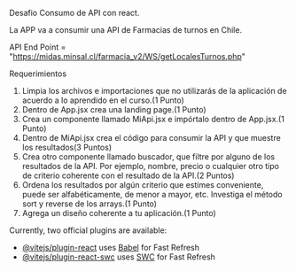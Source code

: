 Desafio Consumo de API con react.

La APP va a consumir una API de Farmacias de turnos en Chile.
 
API
End Point = "https://midas.minsal.cl/farmacia_v2/WS/getLocalesTurnos.php"

Requerimientos

1. Limpia los archivos e importaciones que no utilizarás de la aplicación de acuerdo a lo aprendido en el curso.(1 Punto)
2. Dentro de App.jsx crea una landing page.(1 Punto)
3. Crea un componente llamado MiApi.jsx e impórtalo dentro de App.jsx.(1 Punto)
4. Dentro de MiApi.jsx crea el código para consumir la API y que muestre los resultados(3 Puntos)
5. Crea otro componente llamado buscador, que filtre por alguno de los resultados de la
   API. Por ejemplo, nombre, precio o cualquier otro tipo de criterio coherente con el
   resultado de la API.(2 Puntos)
6. Ordena los resultados por algún criterio que estimes conveniente, puede ser
   alfabéticamente, de menor a mayor, etc. Investiga el método sort y reverse de los
   arrays.(1 Punto)
7. Agrega un diseño coherente a tu aplicación.(1 Punto)

Currently, two official plugins are available:

- [@vitejs/plugin-react](https://github.com/vitejs/vite-plugin-react/blob/main/packages/plugin-react/README.md) uses [Babel](https://babeljs.io/) for Fast Refresh
- [@vitejs/plugin-react-swc](https://github.com/vitejs/vite-plugin-react-swc) uses [SWC](https://swc.rs/) for Fast Refresh
